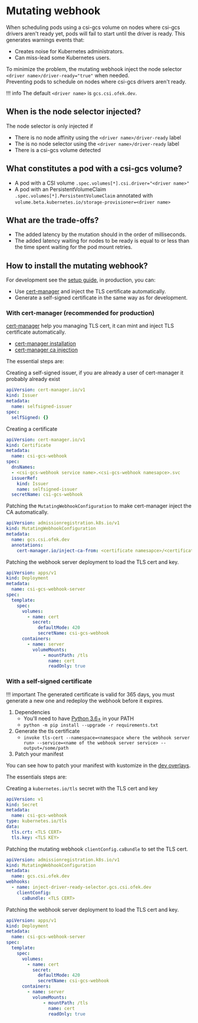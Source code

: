 # Mutating webhook

When scheduling pods using a csi-gcs volume on nodes where csi-gcs drivers aren't ready yet, pods will fail to start until the driver is ready.
This generates warnings events that:
- Creates noise for Kubernetes administrators.
- Can miss-lead some Kubernetes users.

To minimize the problem, the mutating webhook inject the node selector `<driver name>/driver-ready="true"` when needed.  
Preventing pods to schedule on nodes where csi-gcs drivers aren't ready.  

!!! info
    The default `<driver name>` is `gcs.csi.ofek.dev`.

## When is the node selector injected?
The node selector is only injected if
- There is no node affinity using the `<driver name>/driver-ready` label
- The is no node selector using the `<driver name>/driver-ready` label
- There is a csi-gcs volume detected

## What constitutes a pod with a csi-gcs volume?
- A pod with a CSI volume `.spec.volumes[*].csi.driver="<driver name>"`
- A pod with an PersistentVolumeClaim `.spec.volumes[*].PersistentVolumeClaim` annotated with `volume.beta.kubernetes.io/storage-provisioner=<driver name>`

## What are the trade-offs?
- The added latency by the mutation should in the order of milliseconds.
- The added latency waiting for nodes to be ready is equal to or less than the time spent waiting for the pod mount retries.

## How to install the mutating webhook?
For development see the [setup guide](contributing/setup.md), in production, you can:
 - Use [cert-manager](https://cert-manager.io/docs/) and inject the TLS certificate automatically. 
 - Generate a self-signed certificate in the same way as for development.

### With cert-manager (recommended for production)
[cert-manager](https://cert-manager.io/docs/) help you managing TLS cert, it can mint and inject TLS certificate automatically.

- [cert-manager installation](https://cert-manager.io/docs/installation/)
- [cert-manager ca injection](https://cert-manager.io/docs/concepts/ca-injector/)

The essential steps are:

Creating a self-signed issuer, if you are already a user of cert-manager it probably already exist 
```yaml
apiVersion: cert-manager.io/v1
kind: Issuer
metadata:
  name: selfsigned-issuer
spec:
  selfSigned: {}
```

Creating a certificate 
```yaml
apiVersion: cert-manager.io/v1
kind: Certificate
metadata:
  name: csi-gcs-webhook 
spec:
  dnsNames:
  - <csi-gcs-webhook service name>.<csi-gcs-webhook namesapce>.svc
  issuerRef:
    kind: Issuer
    name: selfsigned-issuer
  secretName: csi-gcs-webhook
```

Patching the `MutatingWebhookConfiguration` to make cert-manager inject the CA automatically. 
```yaml
apiVersion: admissionregistration.k8s.io/v1
kind: MutatingWebhookConfiguration
metadata:
  name: gcs.csi.ofek.dev
  annotations:
    cert-manager.io/inject-ca-from: <certificate namesapce>/<certificate name>
```

Patching the webhook server deployment to load the TLS cert and key.
```yaml
apiVersion: apps/v1
kind: Deployment
metadata:
  name: csi-gcs-webhook-server
spec:
  template:
    spec:
      volumes:
        - name: cert
          secret:
            defaultMode: 420
            secretName: csi-gcs-webhook
      containers:
        - name: server
          volumeMounts:
              - mountPath: /tls
                name: cert
                readOnly: true
```


### With a self-signed certificate

!!! important
The generated certificate is valid for 365 days, you must generate a new one and redeploy the webhook before it expires.

1. Dependencies
    - You'll need to have [Python 3.6+](https://www.python.org/downloads/) in your PATH
    - `python -m pip install --upgrade -r requirements.txt`
2. Generate the tls certificate
    - `invoke tls-cert --namespace=<namespace where the webhook server run> --service=<name of the webhook server service> --output=/some/path`
3. Patch your manifest

You can see how to patch your manifest with kustomize in the [dev overlays](https://github.com/ofek/csi-gcs/tree/master/deploy/overlays/dev).

The essentials steps are:

Creating a `kubernetes.io/tls` secret with the TLS cert and key
```yaml
apiVersion: v1
kind: Secret
metadata:
  name: csi-gcs-webhook
type: kubernetes.io/tls
data:
  tls.crt: <TLS CERT>
  tls.key: <TLS KEY>
```

Patching the mutating webhook `clientConfig.caBundle` to set the TLS cert.
```yaml
apiVersion: admissionregistration.k8s.io/v1
kind: MutatingWebhookConfiguration
metadata:
  name: gcs.csi.ofek.dev
webhooks:
  - name: inject-driver-ready-selector.gcs.csi.ofek.dev
    clientConfig:
      caBundle: <TLS CERT>
```

Patching the webhook server deployment to load the TLS cert and key.
```yaml
apiVersion: apps/v1
kind: Deployment
metadata:
  name: csi-gcs-webhook-server
spec:
  template:
    spec:
      volumes:
        - name: cert
          secret:
            defaultMode: 420
            secretName: csi-gcs-webhook
      containers:
        - name: server
          volumeMounts:
              - mountPath: /tls
                name: cert
                readOnly: true
```
